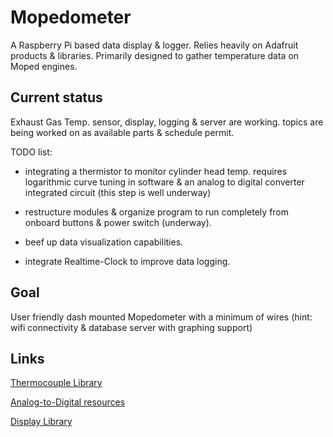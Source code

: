 # Mopedometer

A Raspberry Pi based data display & logger. Relies heavily on Adafruit products & libraries. Primarily designed to gather temperature data on Moped engines.

## Current status

Exhaust Gas Temp. sensor, display, logging & server are working. topics are being worked on as available parts & schedule permit.

TODO list:

* integrating a thermistor to monitor cylinder head temp. requires logarithmic curve tuning in software & an analog to digital converter integrated circuit (this step is well underway)

* restructure modules & organize program to run completely from onboard buttons & power switch (underway).

* beef up data visualization capabilities.

* integrate Realtime-Clock to improve data logging.

## Goal

User friendly dash mounted Mopedometer with a minimum of wires (hint: wifi connectivity & database server with graphing support)

## Links

[Thermocouple Library](https://learn.adafruit.com/max31855-thermocouple-python-library)

[Analog-to-Digital resources](https://gist.github.com/ladyada/3151375)

[Display Library](https://learn.adafruit.com/rgb-lcd-shield)
